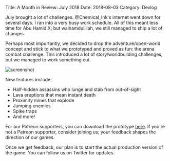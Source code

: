 Title: A Month in Review: July 2018
Date: 2018-08-03
Category: Devlog

July brought a lot of challenges. @Chemical_Ink's internet went down for several days. I ran into a very busy work schedule. All of this meant less time for Abu Hamid X; but walhamdulillah, we still managed to ship a lot of changes.

Perhaps most importantly, we decided to drop the adventure/open-world concept and stick to what we prototyped and proved as fun: the arena combat challenge. This introduced a lot of story/worldbuilding challenges, but we managed to work something out.

![screenshot](https://cdn.discordapp.com/attachments/460638759470366733/475123856483287052/ahx-betaboosters-july2018.gif)

New features include:

- Half-hidden assassins who lunge and stab from out-of-sight
- Lava eruptions that mean instant death
- Proximity mines that explode
- Jumping enemies
- Spike traps
- And more!

For our Patreon supporters, you can download the prototype [here](https://www.patreon.com/posts/beta-boosters-x-20532963). If you're not a Patreon supporter, consider joining us; your feedback shapes the direction of our games.

Once we get feedback, our plan is to start the actual production version of the game. You can follow us on Twitter for updates.